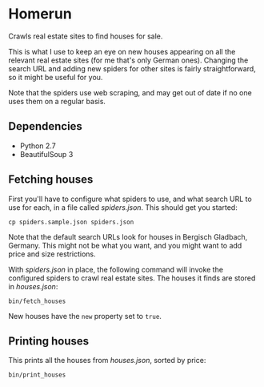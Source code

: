 Homerun
=======

Crawls real estate sites to find houses for sale.

This is what I use to keep an eye on new houses appearing on all the
relevant real estate sites (for me that's only German ones). Changing
the search URL and adding new spiders for other sites is fairly
straightforward, so it might be useful for you.

Note that the spiders use web scraping, and may get out of date if no
one uses them on a regular basis.

Dependencies
------------

- Python 2.7
- BeautifulSoup 3

Fetching houses
---------------

First you'll have to configure what spiders to use, and what search
URL to use for each, in a file called _spiders.json_. This should get
you started:

    cp spiders.sample.json spiders.json

Note that the default search URLs look for houses in Bergisch
Gladbach, Germany. This might not be what you want, and you might want
to add price and size restrictions.

With _spiders.json_ in place, the following command will invoke the
configured spiders to crawl real estate sites. The houses it finds are
stored in _houses.json_:

    bin/fetch_houses

New houses have the `new` property set to `true`.

Printing houses
---------------

This prints all the houses from _houses.json_, sorted by price:

    bin/print_houses
